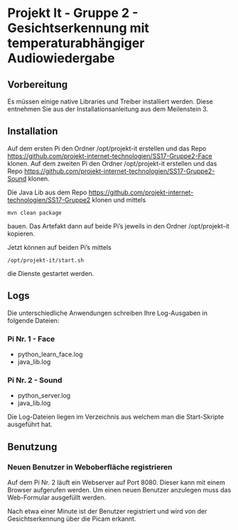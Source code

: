 # Projekt It - Gruppe 2 - Gesichtserkennung mit temperaturabhängiger Audiowiedergabe

## Vorbereitung
Es müssen einige native Libraries und Treiber installiert werden. Diese entnehmen Sie aus der Installationsanleitung aus dem Meilenstein 3.

## Installation

Auf dem ersten Pi den Ordner /opt/projekt-it erstellen und das Repo https://github.com/projekt-internet-technologien/SS17-Gruppe2-Face klonen. Auf dem zweiten Pi den Ordner /opt/projekt-it erstellen und das Repo https://github.com/projekt-internet-technologien/SS17-Gruppe2-Sound klonen.

Die Java Lib aus dem Repo https://github.com/projekt-internet-technologien/SS17-Gruppe2 klonen und mittels 

```
mvn clean package 
```

bauen. Das Artefakt dann auf beide Pi’s jeweils in den Ordner /opt/projekt-it kopieren. 

Jetzt können auf beiden Pi’s mittels

```
/opt/projekt-it/start.sh
```

die Dienste gestartet werden.

## Logs

Die unterschiedliche Anwendungen schreiben Ihre Log-Ausgaben in folgende Dateien:

### Pi Nr. 1 - Face
- python_learn_face.log
- java_lib.log

### Pi Nr. 2 - Sound
- python_server.log
- java_lib.log

Die Log-Dateien liegen im Verzeichnis aus welchem man die Start-Skripte ausgeführt hat.

## Benutzung

### Neuen Benutzer in Weboberfläche registrieren
Auf dem Pi Nr. 2 läuft ein Webserver auf Port 8080. Dieser kann mit einem Browser aufgerufen werden. Um einen neuen Benutzer anzulegen muss das Web-Formular ausgefüllt werden. 

Nach etwa einer Minute ist der Benutzer registriert und wird von der Gesichtserkennung über die Picam erkannt.



